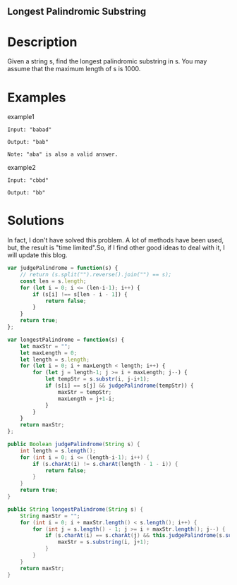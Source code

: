 Longest Palindromic Substring
---

# Description
Given a string s, find the longest palindromic substring in s. You may assume that the maximum length of s is 1000.

# Examples

example1

```
Input: "babad"

Output: "bab"

Note: "aba" is also a valid answer.
```

example2

```
Input: "cbbd"

Output: "bb"
```

# Solutions

In fact, I don't have solved this problem. A lot of methods have been used, but, the result is "time limited".So, if I find other good ideas to deal with it, I will update this blog.

``` javascript
var judgePalindrome = function(s) {
    // return (s.split("").reverse().join("") == s);
    const len = s.length;
    for (let i = 0; i <= (len-i-1); i++) {
        if (s[i] !== s[len - i - 1]) {
            return false;
        }
    }
    return true;
};

var longestPalindrome = function(s) {
    let maxStr = "";
    let maxLength = 0;
    let length = s.length;
    for (let i = 0; i + maxLength < length; i++) {
        for (let j = length-1; j >= i + maxLength; j--) {
            let tempStr = s.substr(i, j-i+1);
            if (s[i] == s[j] && judgePalindrome(tempStr)) {
                maxStr = tempStr;
                maxLength = j+1-i;
            }
        }
    }
    return maxStr;
};
```

``` java
public Boolean judgePalindrome(String s) {
    int length = s.length();
    for (int i = 0; i <= (length-i-1); i++) {
        if (s.charAt(i) != s.charAt(length - 1 - i)) {
            return false;
        }
    }
    return true;
}

public String longestPalindrome(String s) {
    String maxStr = "";
    for (int i = 0; i + maxStr.length() < s.length(); i++) {
        for (int j = s.length() - 1; j >= i + maxStr.length(); j--) {
            if (s.charAt(i) == s.charAt(j) && this.judgePalindrome(s.substring(i, j+1))) {
                maxStr = s.substring(i, j+1);
            }
        }
    }
    return maxStr;
}
```
